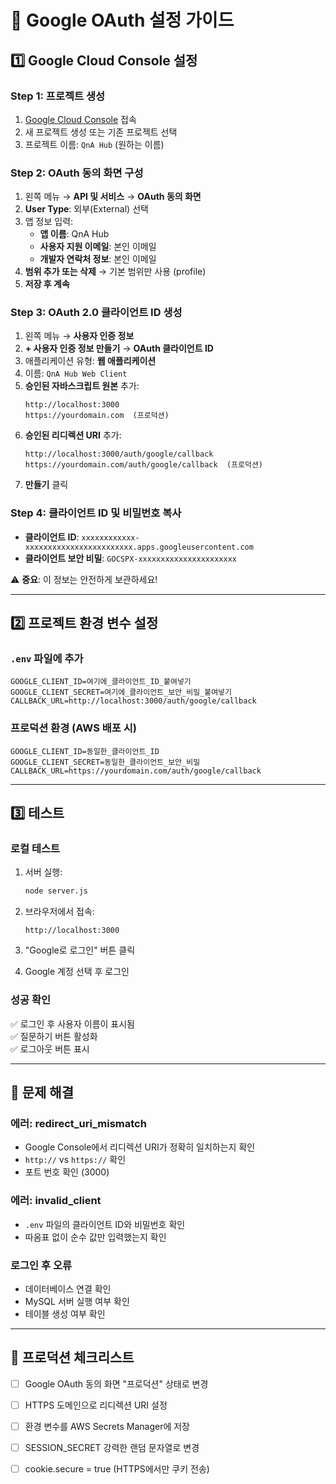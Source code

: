 # 📱 Google OAuth 설정 가이드

## 1️⃣ Google Cloud Console 설정

### Step 1: 프로젝트 생성
1. [Google Cloud Console](https://console.cloud.google.com/) 접속
2. 새 프로젝트 생성 또는 기존 프로젝트 선택
3. 프로젝트 이름: `QnA Hub` (원하는 이름)

### Step 2: OAuth 동의 화면 구성
1. 왼쪽 메뉴 → **API 및 서비스** → **OAuth 동의 화면**
2. **User Type**: 외부(External) 선택
3. 앱 정보 입력:
   - **앱 이름**: QnA Hub
   - **사용자 지원 이메일**: 본인 이메일
   - **개발자 연락처 정보**: 본인 이메일
4. **범위 추가 또는 삭제** → 기본 범위만 사용 (profile)
5. **저장 후 계속**

### Step 3: OAuth 2.0 클라이언트 ID 생성
1. 왼쪽 메뉴 → **사용자 인증 정보**
2. **+ 사용자 인증 정보 만들기** → **OAuth 클라이언트 ID**
3. 애플리케이션 유형: **웹 애플리케이션**
4. 이름: `QnA Hub Web Client`
5. **승인된 자바스크립트 원본** 추가:
   ```
   http://localhost:3000
   https://yourdomain.com  (프로덕션)
   ```
6. **승인된 리디렉션 URI** 추가:
   ```
   http://localhost:3000/auth/google/callback
   https://yourdomain.com/auth/google/callback  (프로덕션)
   ```
7. **만들기** 클릭

### Step 4: 클라이언트 ID 및 비밀번호 복사
- **클라이언트 ID**: `xxxxxxxxxxxx-xxxxxxxxxxxxxxxxxxxxxxxx.apps.googleusercontent.com`
- **클라이언트 보안 비밀**: `GOCSPX-xxxxxxxxxxxxxxxxxxxxxx`

⚠️ **중요**: 이 정보는 안전하게 보관하세요!

---

## 2️⃣ 프로젝트 환경 변수 설정

### `.env` 파일에 추가
```env
GOOGLE_CLIENT_ID=여기에_클라이언트_ID_붙여넣기
GOOGLE_CLIENT_SECRET=여기에_클라이언트_보안_비밀_붙여넣기
CALLBACK_URL=http://localhost:3000/auth/google/callback
```

### 프로덕션 환경 (AWS 배포 시)
```env
GOOGLE_CLIENT_ID=동일한_클라이언트_ID
GOOGLE_CLIENT_SECRET=동일한_클라이언트_보안_비밀
CALLBACK_URL=https://yourdomain.com/auth/google/callback
```

---

## 3️⃣ 테스트

### 로컬 테스트
1. 서버 실행:
   ```bash
   node server.js
   ```

2. 브라우저에서 접속:
   ```
   http://localhost:3000
   ```

3. "Google로 로그인" 버튼 클릭

4. Google 계정 선택 후 로그인

### 성공 확인
✅ 로그인 후 사용자 이름이 표시됨  
✅ 질문하기 버튼 활성화  
✅ 로그아웃 버튼 표시  

---

## 🔧 문제 해결

### 에러: redirect_uri_mismatch
- Google Console에서 리디렉션 URI가 정확히 일치하는지 확인
- `http://` vs `https://` 확인
- 포트 번호 확인 (3000)

### 에러: invalid_client
- `.env` 파일의 클라이언트 ID와 비밀번호 확인
- 따옴표 없이 순수 값만 입력했는지 확인

### 로그인 후 오류
- 데이터베이스 연결 확인
- MySQL 서버 실행 여부 확인
- 테이블 생성 여부 확인

---

## 🚀 프로덕션 체크리스트

- [ ] Google OAuth 동의 화면 "프로덕션" 상태로 변경
- [ ] HTTPS 도메인으로 리디렉션 URI 설정
- [ ] 환경 변수를 AWS Secrets Manager에 저장
- [ ] SESSION_SECRET 강력한 랜덤 문자열로 변경
- [ ] cookie.secure = true (HTTPS에서만 쿠키 전송)

